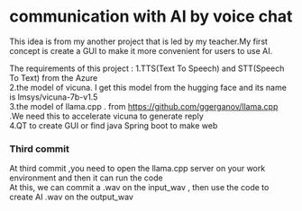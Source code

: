 # communication with AI by voice chat
This idea is from my another project that is led by my teacher.My first concept is create a GUI to make it more convenient
for  users to use AI.<br />

The requirements of this project :
1.TTS(Text To Speech) and STT(Speech To Text) from the Azure <br />
2.the model of vicuna. I get this model from the hugging face and its name is lmsys/vicuna-7b-v1.5<br />
3.the model of llama.cpp . from https://github.com/ggerganov/llama.cpp .We need this to accelerate vicuna to generate reply <br />
4.QT to create GUI or find java Spring boot to make web

### Third commit 
At third commit ,you need to open the llama.cpp server on your work environment and then it can run the code<br />
At this, we can commit a .wav on the input_wav , then use the code to create AI .wav on the output_wav


